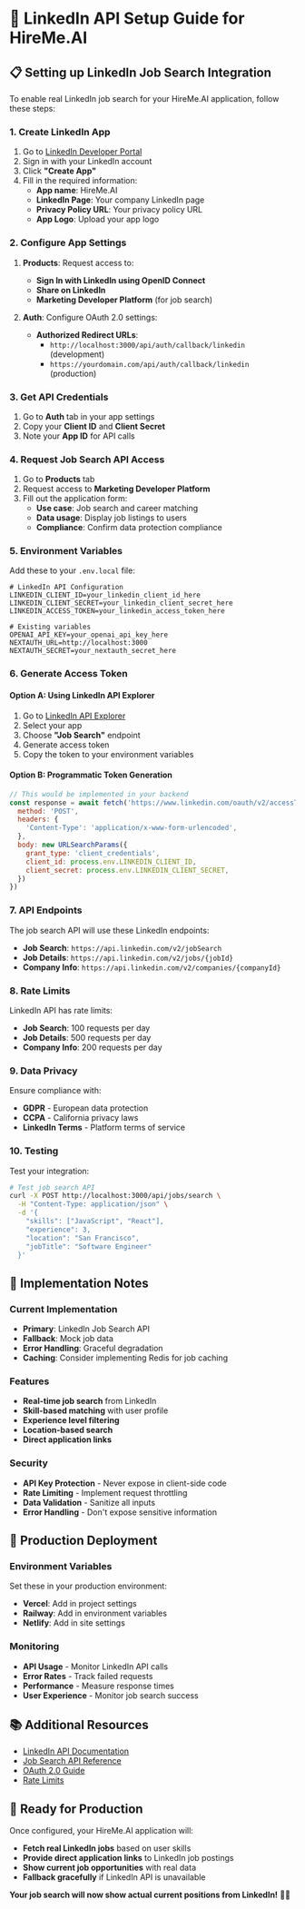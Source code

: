 # 🔗 LinkedIn API Setup Guide for HireMe.AI

## 📋 Setting up LinkedIn Job Search Integration

To enable real LinkedIn job search for your HireMe.AI application, follow these steps:

### 1. Create LinkedIn App

1. Go to [LinkedIn Developer Portal](https://developer.linkedin.com/)
2. Sign in with your LinkedIn account
3. Click **"Create App"**
4. Fill in the required information:
   - **App name**: HireMe.AI
   - **LinkedIn Page**: Your company LinkedIn page
   - **Privacy Policy URL**: Your privacy policy URL
   - **App Logo**: Upload your app logo

### 2. Configure App Settings

1. **Products**: Request access to:
   - **Sign In with LinkedIn using OpenID Connect**
   - **Share on LinkedIn**
   - **Marketing Developer Platform** (for job search)

2. **Auth**: Configure OAuth 2.0 settings:
   - **Authorized Redirect URLs**: 
     - `http://localhost:3000/api/auth/callback/linkedin` (development)
     - `https://yourdomain.com/api/auth/callback/linkedin` (production)

### 3. Get API Credentials

1. Go to **Auth** tab in your app settings
2. Copy your **Client ID** and **Client Secret**
3. Note your **App ID** for API calls

### 4. Request Job Search API Access

1. Go to **Products** tab
2. Request access to **Marketing Developer Platform**
3. Fill out the application form:
   - **Use case**: Job search and career matching
   - **Data usage**: Display job listings to users
   - **Compliance**: Confirm data protection compliance

### 5. Environment Variables

Add these to your `.env.local` file:

```env
# LinkedIn API Configuration
LINKEDIN_CLIENT_ID=your_linkedin_client_id_here
LINKEDIN_CLIENT_SECRET=your_linkedin_client_secret_here
LINKEDIN_ACCESS_TOKEN=your_linkedin_access_token_here

# Existing variables
OPENAI_API_KEY=your_openai_api_key_here
NEXTAUTH_URL=http://localhost:3000
NEXTAUTH_SECRET=your_nextauth_secret_here
```

### 6. Generate Access Token

#### Option A: Using LinkedIn API Explorer
1. Go to [LinkedIn API Explorer](https://developer.linkedin.com/tools/api-explorer)
2. Select your app
3. Choose **"Job Search"** endpoint
4. Generate access token
5. Copy the token to your environment variables

#### Option B: Programmatic Token Generation
```javascript
// This would be implemented in your backend
const response = await fetch('https://www.linkedin.com/oauth/v2/accessToken', {
  method: 'POST',
  headers: {
    'Content-Type': 'application/x-www-form-urlencoded',
  },
  body: new URLSearchParams({
    grant_type: 'client_credentials',
    client_id: process.env.LINKEDIN_CLIENT_ID,
    client_secret: process.env.LINKEDIN_CLIENT_SECRET,
  })
})
```

### 7. API Endpoints

The job search API will use these LinkedIn endpoints:

- **Job Search**: `https://api.linkedin.com/v2/jobSearch`
- **Job Details**: `https://api.linkedin.com/v2/jobs/{jobId}`
- **Company Info**: `https://api.linkedin.com/v2/companies/{companyId}`

### 8. Rate Limits

LinkedIn API has rate limits:
- **Job Search**: 100 requests per day
- **Job Details**: 500 requests per day
- **Company Info**: 200 requests per day

### 9. Data Privacy

Ensure compliance with:
- **GDPR** - European data protection
- **CCPA** - California privacy laws
- **LinkedIn Terms** - Platform terms of service

### 10. Testing

Test your integration:

```bash
# Test job search API
curl -X POST http://localhost:3000/api/jobs/search \
  -H "Content-Type: application/json" \
  -d '{
    "skills": ["JavaScript", "React"],
    "experience": 3,
    "location": "San Francisco",
    "jobTitle": "Software Engineer"
  }'
```

## 🔧 Implementation Notes

### Current Implementation
- **Primary**: LinkedIn Job Search API
- **Fallback**: Mock job data
- **Error Handling**: Graceful degradation
- **Caching**: Consider implementing Redis for job caching

### Features
- **Real-time job search** from LinkedIn
- **Skill-based matching** with user profile
- **Experience level filtering**
- **Location-based search**
- **Direct application links**

### Security
- **API Key Protection** - Never expose in client-side code
- **Rate Limiting** - Implement request throttling
- **Data Validation** - Sanitize all inputs
- **Error Handling** - Don't expose sensitive information

## 🚀 Production Deployment

### Environment Variables
Set these in your production environment:
- **Vercel**: Add in project settings
- **Railway**: Add in environment variables
- **Netlify**: Add in site settings

### Monitoring
- **API Usage** - Monitor LinkedIn API calls
- **Error Rates** - Track failed requests
- **Performance** - Measure response times
- **User Experience** - Monitor job search success

## 📚 Additional Resources

- [LinkedIn API Documentation](https://docs.microsoft.com/en-us/linkedin/)
- [Job Search API Reference](https://docs.microsoft.com/en-us/linkedin/marketing/integrations/community-management/shares/job-search-api)
- [OAuth 2.0 Guide](https://docs.microsoft.com/en-us/linkedin/shared/authentication/authorization-code-flow)
- [Rate Limits](https://docs.microsoft.com/en-us/linkedin/shared/authentication/rate-limits)

## 🎯 Ready for Production

Once configured, your HireMe.AI application will:
- **Fetch real LinkedIn jobs** based on user skills
- **Provide direct application links** to LinkedIn job postings
- **Show current job opportunities** with real data
- **Fallback gracefully** if LinkedIn API is unavailable

**Your job search will now show actual current positions from LinkedIn!** 🚀✨
